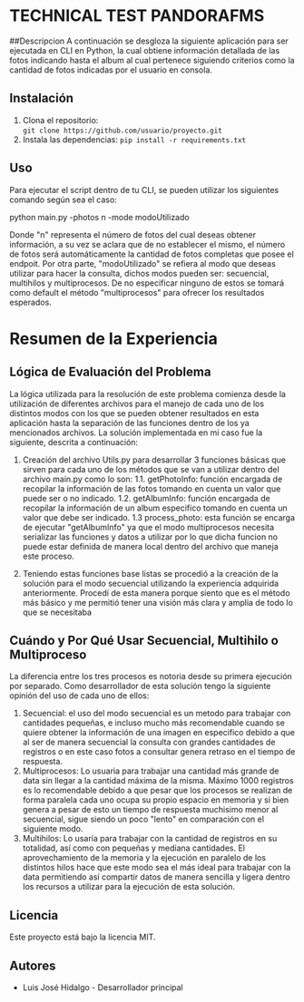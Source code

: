 # TECHNICAL TEST PANDORAFMS

##Descripcion
A continuación se desgloza la siguiente aplicación para ser ejecutada en CLI en Python, la cual obtiene información detallada de las fotos indicando hasta el album al cual pertenece siguiendo criterios como la cantidad de fotos indicadas por el usuario en consola.


## Instalación

1. Clona el repositorio:  
   `git clone https://github.com/usuario/proyecto.git`
2. Instala las dependencias:
   `pip install -r requirements.txt`


## Uso

Para ejecutar el script dentro de tu CLI, se pueden utilizar los siguientes comando según sea el caso:

python main.py -photos n -mode modoUtilizado

Donde "n" representa el número de fotos del cual deseas obtener información, a su vez se aclara que de no establecer el mismo, el número de fotos será automáticamente la cantidad de fotos completas que posee el endpoit. Por otra parte, "modoUtilizado" se refiera al modo que deseas utilizar para hacer la consulta, dichos modos pueden ser: secuencial, multihilos y multiprocesos. De no especificar ninguno de estos se tomará como default el método "multiprocesos" para ofrecer los resultados esperados.


# Resumen de la Experiencia

## Lógica de Evaluación del Problema

La lógica utilizada para la resolución de este problema comienza desde la utilización de diferentes archivos para el manejo de cada uno de los distintos modos con los que se pueden obtener resultados en esta aplicación hasta la separación de las funciones dentro de los ya mencionados archivos. La solución implementada en mi caso fue la siguiente, descrita a continuación:
   
   1. Creación del archivo Utils.py para desarrollar 3 funciones básicas que sirven para cada uno de los métodos que se van a utilizar dentro del archivo main.py como lo son:
      1.1. getPhotoInfo: función encargada de recopilar la información de las fotos tomando en cuenta un valor que puede ser o no indicado.
      1.2. getAlbumInfo: función encargada de recopilar la información de un album especifico tomando en cuenta un valor que debe ser indicado.
      1.3  process_photo: esta función se encarga de ejecutar "getAlbumInfo" ya que el modo multiprocesos necesita serializar las funciones y datos a utilizar por lo que dicha funcion no puede estar definida de manera local dentro del archivo que maneja este proceso.

   2. Teniendo estas funciones base listas se procedió a la creación de la solución para el modo secuencial utilizando la experiencia adquirida anteriormente. Procedí de esta manera porque siento que es el método más básico y me permitió tener una visión más clara y amplia de todo lo que se necesitaba 


## Cuándo y Por Qué Usar Secuencial, Multihilo o Multiproceso
La diferencia entre los tres procesos es notoria desde su primera ejecución por separado. Como desarrollador de esta solución tengo la siguiente opinión del uso de cada uno de ellos:
   1. Secuencial: el uso del modo secuencial es un metodo para trabajar con cantidades pequeñas, e incluso mucho más recomendable cuando se quiere obtener la información de una imagen en especifico debido a que al ser de manera secuencial la consulta con grandes cantidades de registros o en este caso fotos a consultar genera retraso en el tiempo de respuesta.
   2. Multiprocesos: Lo usuaria para trabajar una cantidad más grande de data sin llegar a la cantidad máxima de la misma. Máximo 1000 registros es lo recomendable debido a que pesar que los procesos se realizan de forma paralela cada uno ocupa su propio espacio en memoria y si bien genera a pesar de esto un tiempo de respuesta muchisimo menor al secuencial, sigue siendo un poco "lento" en comparación con el siguiente modo.
   3. Multihilos: Lo usaría para trabajar con la cantidad de registros en su totalidad, así como con pequeñas y mediana cantidades. El aprovechamiento de la memoria y la ejecución en paralelo de los distintos hilos hace que este modo sea el más ideal para trabajar con la data permitiendo así compartir datos de manera sencilla y ligera dentro los recursos a utilizar para la ejecución de esta solución.


## Licencia

Este proyecto está bajo la licencia MIT.


## Autores

- Luis José Hidalgo - Desarrollador principal
